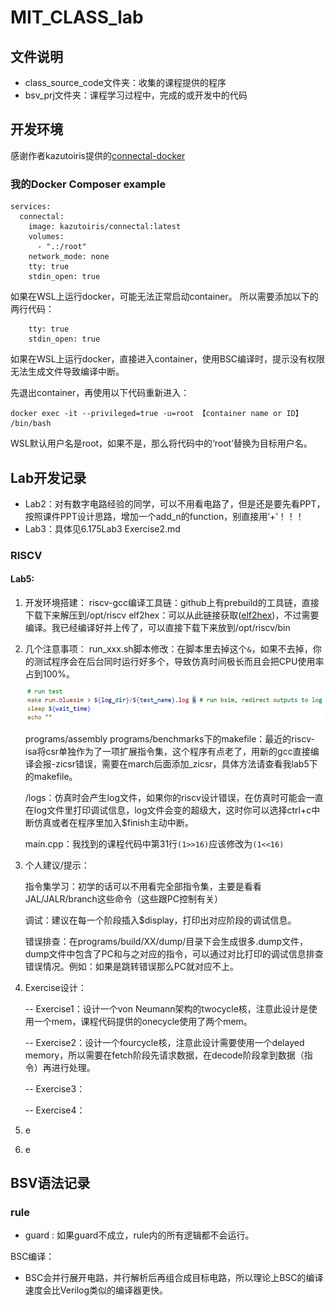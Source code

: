 # MIT_CLASS_lab

## 文件说明

- class_source_code文件夹：收集的课程提供的程序
- bsv_prj文件夹：课程学习过程中，完成的或开发中的代码

## 开发环境

感谢作者kazutoiris提供的[connectal-docker](https://github.com/kazutoiris/connectal-docker)

### 我的Docker Composer example

```
services:
  connectal:
    image: kazutoiris/connectal:latest
    volumes:
      - ".:/root"
    network_mode: none
    tty: true
    stdin_open: true
```

如果在WSL上运行docker，可能无法正常启动container。
所以需要添加以下的两行代码：

```
    tty: true
    stdin_open: true
```

如果在WSL上运行docker，直接进入container，使用BSC编译时，提示没有权限无法生成文件导致编译中断。

先退出container，再使用以下代码重新进入：

```
docker exec -it --privileged=true -u=root 【container name or ID】 /bin/bash
```

WSL默认用户名是root，如果不是，那么将代码中的‘root’替换为目标用户名。

## Lab开发记录

- Lab2：对有数字电路经验的同学，可以不用看电路了，但是还是要先看PPT，按照课件PPT设计思路，增加一个add_n的function，别直接用‘+’！！！
- Lab3：具体见6.175Lab3 Exercise2.md

### RISCV

#### Lab5:

1. 开发环境搭建：
   riscv-gcc编译工具链：github上有prebuild的工具链，直接下载下来解压到/opt/riscv
   elf2hex：可以从此链接获取([elf2hex](https://github.com/riscvarchive/riscv-fesvr))，不过需要编译。我已经编译好并上传了，可以直接下载下来放到/opt/riscv/bin
2. 几个注意事项：
   run_xxx.sh脚本修改：在脚本里去掉这个`&`，如果不去掉，你的测试程序会在后台同时运行好多个，导致仿真时间极长而且会把CPU使用率占到100%。

   ![1730980569254](images/README/1730980569254.png)

   programs/assembly programs/benchmarks下的makefile：最近的riscv-isa将csr单独作为了一项扩展指令集，这个程序有点老了，用新的gcc直接编译会报-zicsr错误，需要在march后面添加_zicsr，具体方法请查看我lab5下的makefile。

   /logs：仿真时会产生log文件，如果你的riscv设计错误，在仿真时可能会一直在log文件里打印调试信息，log文件会变的超级大，这时你可以选择ctrl+c中断仿真或者在程序里加入$finish主动中断。

   main.cpp：我找到的课程代码中第31行`(1>>16)`应该修改为`(1<<16)`
3. 个人建议/提示：

   指令集学习：初学的话可以不用看完全部指令集，主要是看看JAL/JALR/branch这些命令（这些跟PC控制有关）

   调试：建议在每一个阶段插入$display，打印出对应阶段的调试信息。

   错误排查：在programs/build/XX/dump/目录下会生成很多.dump文件，dump文件中包含了PC和与之对应的指令，可以通过对比打印的调试信息排查错误情况。例如：如果是跳转错误那么PC就对应不上。
4. Exercise设计：

   -- Exercise1：设计一个von Neumann架构的twocycle核，注意此设计是使用一个mem，课程代码提供的onecycle使用了两个mem。

   -- Exercise2：设计一个fourcycle核，注意此设计需要使用一个delayed memory，所以需要在fetch阶段先请求数据，在decode阶段拿到数据（指令）再进行处理。

   -- Exercise3：

   -- Exercise4：
5. e
6. e

## BSV语法记录

### rule

- guard : 如果guard不成立，rule内的所有逻辑都不会运行。

BSC编译：

- BSC会并行展开电路，并行解析后再组合成目标电路，所以理论上BSC的编译速度会比Verilog类似的编译器更快。
